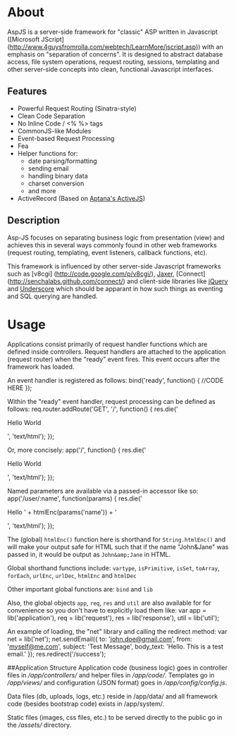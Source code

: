 # About
AspJS is a server-side framework for "classic" ASP written in Javascript ([Microsoft JScript]
(http://www.4guysfromrolla.com/webtech/LearnMore/jscript.asp)) with an emphasis on "separation of
concerns". It is designed to abstract database access, file system operations, request routing,
sessions, templating and other server-side concepts into clean, functional Javascript interfaces.

## Features
+ Powerful Request Routing (Sinatra-style)
+ Clean Code Separation
+ No Inline Code / <% %> tags
+ CommonJS-like Modules
+ Event-based Request Processing
+ Fea
+ Helper functions for:
  - date parsing/formatting
  - sending email
  - handling binary data
  - charset conversion
  - and more
+ ActiveRecord (Based on [Aptana's ActiveJS](/aptana/activejs))

## Description
Asp-JS focuses on separating business logic from presentation (view) and achieves this in several ways
commonly found in other web frameworks (request routing, templating, event listeners,
callback functions, etc).

This framework is influenced by other server-side Javascript frameworks such as [v8cgi]
(http://code.google.com/p/v8cgi/), [Jaxer](http://jaxer.org/), [Connect]
(http://senchalabs.github.com/connect/) and client-side libraries like [jQuery](http://jquery.com/)
and [Underscore](http://documentcloud.github.com/underscore/) which should be apparant in
how such things as eventing and SQL querying are handled.

# Usage
Applications consist primarily of request handler functions which are defined inside controllers.
Request handlers are attached to the application (request router) when the "ready" event fires. This
event occurs after the framework has loaded.

An event handler is registered as follows:
  bind('ready', function() {
    //CODE HERE
  });

Within the "ready" event handler, request processing can be defined as follows:
  req.router.addRoute('GET', '/', function() {
    res.die('<p>Hello World</p>', 'text/html');
  });

Or, more concisely:
  app('/', function() {
    res.die('<p>Hello World</p>', 'text/html');
  });

Named parameters are available via a passed-in accessor like so:
  app('/user/:name', function(params) {
    res.die('<p>Hello ' + htmlEnc(params('name')) + '</p>', 'text/html');
  });


The (global) `htmlEnc()` function here is shorthand for `String.htmlEnc()` and will make your output
safe for HTML such that if the name "John&Jane" was passed in, it would be output as `John&amp;Jane`
in HTML.

Global shorthand functions include: `vartype`, `isPrimitive`, `isSet`, `toArray`, `forEach`,
`urlEnc`, `urlDec`, `htmlEnc` and `htmlDec`

Other important global functions are: `bind` and `lib`

Also, the global objects `app`, `req`, `res` and `util` are also available for for convenience so you
don't have to explicitly load them like:
  var app = lib('application'), req = lib('request'), res = lib('response'), util = lib('util');

An example of loading, the "net" library and calling the redirect method:
  var net = lib('net');
  net.sendEmail({
    to:        'john.doe@gmail.com',
    from:      'myself@me.com',
    subject:   'Test Message',
    body_text: 'Hello. This is a test email.'
  });
  res.redirect('/success');


##Application Structure
Application code (business logic) goes in controller files in _/app/controllers/_  and helper files
in _/app/code/_. Templates go in _/app/views/_ and configuration (JSON format) goes in
_/app/config/config.js_.

Data files (db, uploads, logs, etc.) reside in /app/data/ and all framework code (besides bootstrap
code) exists in /app/system/.

Static files (images, css files, etc.) to be served directly to the public go in the _/assets/_
directory.


